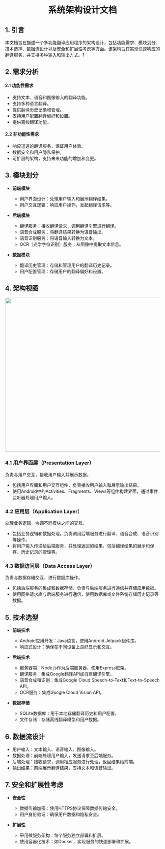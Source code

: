 <h1 align="center">系统架构设计文档</h1>

## 1. 引言
本文档旨在描述一个多功能翻译应用程序的架构设计，包括功能需求、模块划分、技术选择、数据流设计以及安全和扩展性考虑等方面。该架构旨在实现快速响应的翻译服务，并支持多种输入和输出方式。1

## 2. 需求分析
#### 2.1 功能性需求
- 支持文本、语音和图像输入的翻译功能。
- 支持多种语言翻译。
- 提供翻译历史记录和管理。
- 支持用户配置翻译偏好和设置。
- 提供离线翻译功能。

#### 2.2 非功能性需求
- 响应迅速的翻译服务，保证用户体验。
- 数据安全和用户隐私保护。
- 可扩展的架构，支持未来功能的增加和变更。

## 3.  模块划分
- **前端模块**
  - 用户界面设计：处理用户输入和展示翻译结果。
  - 用户交互逻辑：响应用户操作，发起翻译请求等。

- **后端模块**
  - 翻译服务：接收翻译请求，调用翻译引擎进行翻译。
  - 语音合成服务：将翻译结果转换为语音输出。
  - 语音识别服务：将语音输入转换为文本。
  - OCR（光学字符识别）服务：从图像中提取文本信息。

- **数据模块**
  - 翻译历史管理：存储和管理用户的翻译历史记录。
  - 用户配置管理：存储用户的翻译偏好和设置。

## 4. 架构视图

<div align=center> <img src="/pics/Arc.png" width="800" height="500">

  
<div align=left>
  
### 4.1 用户界面层（Presentation Layer）
  负责与用户交互，接收用户输入并展示数据。
- 包括用户界面和用户交互组件，负责接收用户输入和展示输出结果。
- 使用Android中的Activities、Fragments、Views等组件构建界面，通过事件监听器处理用户输入。

### 4.2 应用层（Application Layer）
 处理业务逻辑，协调不同模块之间的交互。
- 包括业务逻辑和数据处理，负责调用后端服务进行翻译、语音合成、语音识别等操作。
- 将用户输入传递给后端服务，并处理返回的结果，包括翻译结果的展示和保存、历史记录的管理等。

### 4.3 数据访问层（Data Access Layer）
负责与数据存储交互，进行数据库操作。

- 包括后端服务的集成和数据存储，负责与后端服务进行通信并存储应用数据。
- 使用网络请求库与后端服务进行通信，使用数据库或文件系统存储历史记录等数据。


## 5. 技术选型
- **前端技术**
  - Android应用开发：Java语言，使用Android Jetpack组件库。
  - 响应式设计：确保在不同设备上良好显示和交互。
  
- **后端技术**
  - 服务器端：Node.js作为后端服务器，使用Express框架。
  - 翻译服务：集成Google翻译API或自建翻译引擎。
  - 语音合成和识别：集成Google Cloud Speech-to-Text和Text-to-Speech API。
  - OCR服务：集成Google Cloud Vision API。

- **数据存储**
  - SQLite数据库：用于本地存储翻译历史和用户配置。
  - 文件存储：存储离线翻译模型和用户数据。

## 6. 数据流设计
- 用户输入：文本输入、语音输入、图像输入。
- 数据处理：前端处理用户输入，发送请求至后端服务。
- 后端处理：接收请求，调用相应服务进行处理，返回结果给前端。
- 输出结果：前端展示翻译结果，支持文本和语音输出。

## 7. 安全和扩展性考虑
- **安全性**
  - 数据传输加密：使用HTTPS协议保障数据传输安全。
  - 用户身份验证：确保用户数据和隐私安全。

- **扩展性**
  - 采用微服务架构：每个服务独立部署和扩展。
  - 使用容器化技术：如Docker，实现服务的快速部署和扩展。



